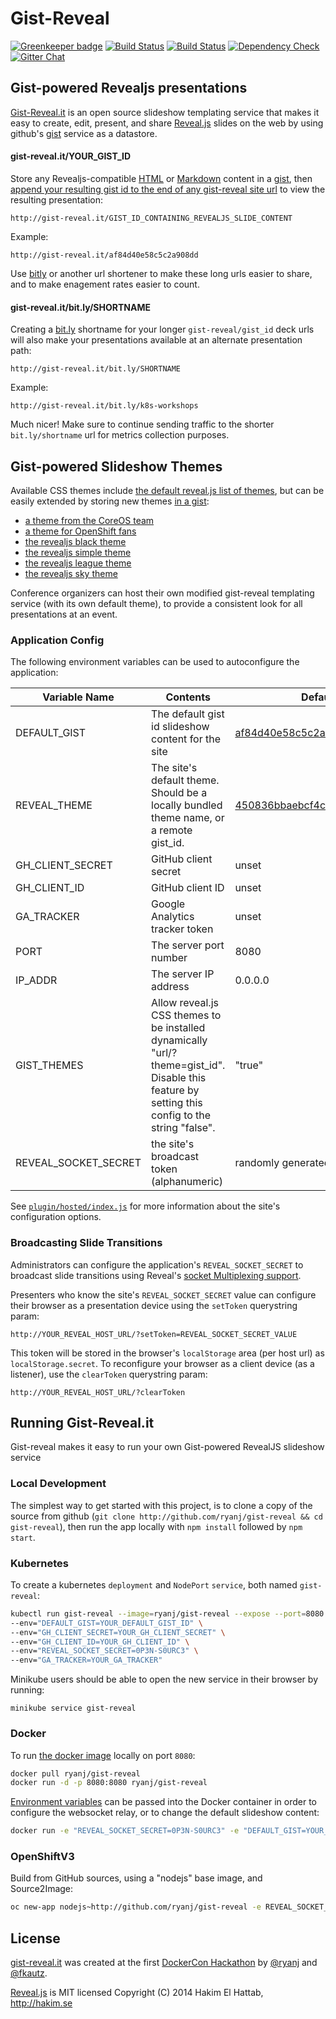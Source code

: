 # Gist-Reveal

[![Greenkeeper badge](https://badges.greenkeeper.io/ryanj/gist-reveal.svg)](https://greenkeeper.io/)
[![Build Status](http://img.shields.io/travis/ryanj/gist-reveal.svg)](https://travis-ci.org/ryanj/gist-reveal) [![Build Status](http://img.shields.io/jenkins/s/https/build-shifter.rhcloud.com/slide-build.svg)](https://build-shifter.rhcloud.com/job/slide-build/) [![Dependency Check](http://img.shields.io/david/ryanj/gist-reveal.svg)](https://david-dm.org/ryanj/gist-reveal) [![Gitter Chat](https://badges.gitter.im/Chat.svg)](https://gitter.im/ryanj/gist-reveal.it?utm_source=badge)

## Gist-powered Revealjs presentations

[Gist-Reveal.it](http://gist-reveal.it/) is an open source slideshow templating service that makes it easy to create, edit, present, and share [Reveal.js](https://github.com/hakimel/reveal.js) slides on the web by using github's [gist](http://gist.github.com) service as a datastore.

#### gist-reveal.it/YOUR_GIST_ID

Store any Revealjs-compatible [HTML](https://github.com/hakimel/reveal.js#markup) or [Markdown](https://github.com/hakimel/reveal.js#markdown) content in a [gist](http://gist.github.com), then [append your resulting gist id to the end of any gist-reveal site url](http://gist-reveal.it/af84d40e58c5c2a908dd#/try-it) to view the resulting presentation:

    http://gist-reveal.it/GIST_ID_CONTAINING_REVEALJS_SLIDE_CONTENT
    
Example:

    http://gist-reveal.it/af84d40e58c5c2a908dd

Use [bitly](http://bit.ly) or another url shortener to make these long urls easier to share, and to make enagement rates easier to count.

#### gist-reveal.it/bit.ly/SHORTNAME

Creating a [bit.ly](http://bit.ly) shortname for your longer `gist-reveal/gist_id` deck urls will also make your presentations available at an alternate presentation path:

    http://gist-reveal.it/bit.ly/SHORTNAME
    
Example:

    http://gist-reveal.it/bit.ly/k8s-workshops
    
Much nicer!  Make sure to continue sending traffic to the shorter `bit.ly/shortname` url for metrics collection purposes.

## Gist-powered Slideshow Themes

Available CSS themes include [the default reveal.js list of themes](http://lab.hakim.se/reveal-js/#/themes), but can be easily extended by storing new themes [in a gist](https://gist.github.com/450836bbaebcf4c4ae08b331343a7886):

 * [a theme from the CoreOS team](http://gist-reveal.it/?theme=450836bbaebcf4c4ae08b331343a7886#/themes)
 * [a theme for OpenShift fans](http://gist-reveal.it/?theme=60e54843de11a545897e#/themes)
 * [the revealjs black theme](http://gist-reveal.it/?theme=black#/themes)
 * [the revealjs simple theme](http://gist-reveal.it/?theme=simple#/themes)
 * [the revealjs league theme](http://gist-reveal.it/?theme=default#/themes)
 * [the revealjs sky theme](http://gist-reveal.it/?theme=sky#/themes)

Conference organizers can host their own modified gist-reveal templating service (with its own default theme), to provide a consistent look for all presentations at an event.

### Application Config

The following environment variables can be used to autoconfigure the application:

Variable Name  | Contents   |  Default Value
---------------|------------|---------------
DEFAULT_GIST   | The default gist id slideshow content for the site | [af84d40e58c5c2a908dd](https://gist.github.com/ryanj/af84d40e58c5c2a908dd)
REVEAL_THEME | The site's default theme. Should be a locally bundled theme name, or a remote gist_id. | [450836bbaebcf4c4ae08b331343a7886](https://gist.github.com/ryanj/450836bbaebcf4c4ae08b331343a7886) 
GH_CLIENT_SECRET | GitHub client secret | unset
GH_CLIENT_ID | GitHub client ID | unset
GA_TRACKER | Google Analytics tracker token | unset
PORT | The server port number | 8080
IP_ADDR | The server IP address | 0.0.0.0
GIST_THEMES | Allow reveal.js CSS themes to be installed dynamically "url/?theme=gist_id". Disable this feature by setting this config to the string "false". | "true"
REVEAL_SOCKET_SECRET | the site's broadcast token (alphanumeric) | randomly generated

See [`plugin/hosted/index.js`](https://github.com/ryanj/gist-reveal.it/edit/master/plugin/hosted/index.js) for more information about the site's configuration options.

### Broadcasting Slide Transitions

Administrators can configure the application's `REVEAL_SOCKET_SECRET` to broadcast slide transitions using Reveal's [socket Multiplexing support](https://github.com/hakimel/reveal.js#multiplexing).

Presenters who know the site's `REVEAL_SOCKET_SECRET` value can configure their browser as a presentation device using the `setToken` querystring param:

    http://YOUR_REVEAL_HOST_URL/?setToken=REVEAL_SOCKET_SECRET_VALUE

This token will be stored in the browser's `localStorage` area (per host url) as `localStorage.secret`. To reconfigure your browser as a client device (as a listener), use the `clearToken` querystring param:

    http://YOUR_REVEAL_HOST_URL/?clearToken

## Running Gist-Reveal.it
Gist-reveal makes it easy to run your own Gist-powered RevealJS slideshow service

### Local Development

The simplest way to get started with this project, is to clone a copy of the source from github (`git clone http://github.com/ryanj/gist-reveal && cd gist-reveal`), then run the app locally with `npm install` followed by `npm start`.

### Kubernetes 
To create a kubernetes `deployment` and `NodePort` `service`, both named `gist-reveal`:

```bash
kubectl run gist-reveal --image=ryanj/gist-reveal --expose --port=8080 --service-overrides='{ "spec": { "type": "NodePort" } }' \
--env="DEFAULT_GIST=YOUR_DEFAULT_GIST_ID" \
--env="GH_CLIENT_SECRET=YOUR_GH_CLIENT_SECRET" \
--env="GH_CLIENT_ID=YOUR_GH_CLIENT_ID" \
--env="REVEAL_SOCKET_SECRET=0P3N-S0URC3" \
--env="GA_TRACKER=YOUR_GA_TRACKER"
```

Minikube users should be able to open the new service in their browser by running:

    minikube service gist-reveal

### Docker 

To run [the docker image](https://registry.hub.docker.com/u/ryanj/gist-reveal/) locally on port `8080`:

```bash
docker pull ryanj/gist-reveal
docker run -d -p 8080:8080 ryanj/gist-reveal
```

[Environment variables](#Application_Config) can be passed into the Docker container in order to configure the websocket relay, or to change the default slideshow content: 

```bash
docker run -e "REVEAL_SOCKET_SECRET=0P3N-S0URC3" -e "DEFAULT_GIST=YOUR_DEFAULT_GIST_ID" ryanj/gist-reveal
```

### OpenShiftV3

Build from GitHub sources, using a "nodejs" base image, and Source2Image:

```bash
oc new-app nodejs~http://github.com/ryanj/gist-reveal -e REVEAL_SOCKET_SECRET=1234
```

## License

[gist-reveal.it](http://gist-reveal.it/) was created at the first [DockerCon Hackathon](http://blog.docker.com/2014/07/dockercon-video-dockercon-hackathon-winners/) by [@ryanj](https://github.com/ryanj) and [@fkautz](https://github.com/fkautz).

[Reveal.js](https://github.com/hakimel/reveal.js) is MIT licensed
Copyright (C) 2014 Hakim El Hattab, http://hakim.se
